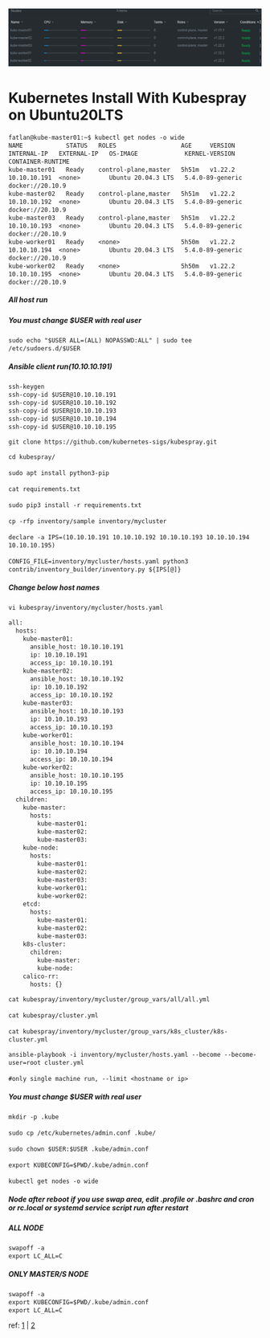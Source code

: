 # ![](5nodeskube.png)

# Kubernetes Install With Kubespray on Ubuntu20LTS


~~~
fatlan@kube-master01:~$ kubectl get nodes -o wide
NAME            STATUS   ROLES                  AGE     VERSION   INTERNAL-IP   EXTERNAL-IP   OS-IMAGE             KERNEL-VERSION     CONTAINER-RUNTIME
kube-master01   Ready    control-plane,master   5h51m   v1.22.2   10.10.10.191  <none>        Ubuntu 20.04.3 LTS   5.4.0-89-generic   docker://20.10.9
kube-master02   Ready    control-plane,master   5h51m   v1.22.2   10.10.10.192  <none>        Ubuntu 20.04.3 LTS   5.4.0-89-generic   docker://20.10.9
kube-master03   Ready    control-plane,master   5h51m   v1.22.2   10.10.10.193  <none>        Ubuntu 20.04.3 LTS   5.4.0-89-generic   docker://20.10.9
kube-worker01   Ready    <none>                 5h50m   v1.22.2   10.10.10.194  <none>        Ubuntu 20.04.3 LTS   5.4.0-89-generic   docker://20.10.9
kube-worker02   Ready    <none>                 5h50m   v1.22.2   10.10.10.195  <none>        Ubuntu 20.04.3 LTS   5.4.0-89-generic   docker://20.10.9
~~~

##### All host run
##### You must change $USER with real user
~~~
sudo echo "$USER ALL=(ALL) NOPASSWD:ALL" | sudo tee /etc/sudoers.d/$USER
~~~

##### Ansible client run(10.10.10.191)
~~~
ssh-keygen
ssh-copy-id $USER@10.10.10.191
ssh-copy-id $USER@10.10.10.192
ssh-copy-id $USER@10.10.10.193
ssh-copy-id $USER@10.10.10.194
ssh-copy-id $USER@10.10.10.195
~~~

~~~
git clone https://github.com/kubernetes-sigs/kubespray.git
~~~

~~~
cd kubespray/

sudo apt install python3-pip

cat requirements.txt

sudo pip3 install -r requirements.txt

cp -rfp inventory/sample inventory/mycluster

declare -a IPS=(10.10.10.191 10.10.10.192 10.10.10.193 10.10.10.194 10.10.10.195)

CONFIG_FILE=inventory/mycluster/hosts.yaml python3 contrib/inventory_builder/inventory.py ${IPS[@]}
~~~

##### Change below host names
~~~
vi kubespray/inventory/mycluster/hosts.yaml
~~~
~~~
all:
  hosts:
    kube-master01:
      ansible_host: 10.10.10.191
      ip: 10.10.10.191
      access_ip: 10.10.10.191
    kube-master02:
      ansible_host: 10.10.10.192
      ip: 10.10.10.192
      access_ip: 10.10.10.192
    kube-master03:
      ansible_host: 10.10.10.193
      ip: 10.10.10.193
      access_ip: 10.10.10.193
    kube-worker01:
      ansible_host: 10.10.10.194
      ip: 10.10.10.194
      access_ip: 10.10.10.194
    kube-worker02:
      ansible_host: 10.10.10.195
      ip: 10.10.10.195
      access_ip: 10.10.10.195
  children:
    kube-master:
      hosts:
        kube-master01:
        kube-master02:
        kube-master03:
    kube-node:
      hosts:
        kube-master01:
        kube-master02:
        kube-master03:
        kube-worker01:
        kube-worker02:
    etcd:
      hosts:
        kube-master01:
        kube-master02:
        kube-master03:
    k8s-cluster:
      children:
        kube-master:
        kube-node:
    calico-rr:
      hosts: {}
~~~

~~~
cat kubespray/inventory/mycluster/group_vars/all/all.yml

cat kubespray/cluster.yml

cat kubespray/inventory/mycluster/group_vars/k8s_cluster/k8s-cluster.yml
~~~

~~~
ansible-playbook -i inventory/mycluster/hosts.yaml --become --become-user=root cluster.yml

#only single machine run, --limit <hostname or ip>
~~~

##### You must change $USER with real user
~~~
mkdir -p .kube

sudo cp /etc/kubernetes/admin.conf .kube/

sudo chown $USER:$USER .kube/admin.conf

export KUBECONFIG=$PWD/.kube/admin.conf

kubectl get nodes -o wide
~~~

##### Node after reboot if you use swap area, edit .profile or .bashrc and cron or rc.local or systemd service script run after restart
##### ALL NODE
~~~
swapoff -a
export LC_ALL=C
~~~
##### ONLY MASTER/S NODE
~~~
swapoff -a
export KUBECONFIG=$PWD/.kube/admin.conf
export LC_ALL=C
~~~


ref: [1](https://github.com/kubernetes-sigs/kubespray) | [2](https://betterprogramming.pub/kubernetes-tips-ha-cluster-with-kubespray-69e5bb2fa444)


